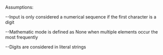 Assumptions:

--Input is only considered a numerical sequence if the first character is a digit

--Mathematic mode is defined as None when multiple elements occur the most frequently

--Digits are considered in literal strings

